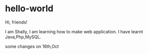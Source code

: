 # hello-world

Hi, friends!

I am Shally, I am learning how to make web application. I have learnt Java,Php,MySQL.

some changes on 16th,Oct

